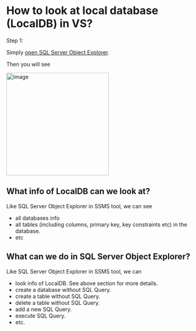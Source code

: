 # How to look at local database (LocalDB) in VS?
Step 1:

Simply [open SQL Server Object Explorer](https://github.com/40843245/ASP.NET-core-MVC/blob/main/ASP.NET%20core%20MVC5/SQL%20Server%20Object%20Explorer/How%20to/How%20to%20open%20SQL%20Server%20Object%20Explorer%20in%20VS%3F.md).
 
Then you will see

<img width="269" alt="image" src="https://github.com/user-attachments/assets/8d81085c-f1fe-455b-a7cf-fa5cc8c88d37" />

## What info of LocalDB can we look at?
Like SQL Server Object Explorer in SSMS tool, we can see 

+ all databases info
+ all tables (including columns, primary key, key constraints etc) in the database.
+ etc

## What can we do in SQL Server Object Explorer?
Like SQL Server Object Explorer in SSMS tool, we can 

+ look info of LocalDB. See above section for more details.
+ create a database without SQL Query.
+ create a table without SQL Query.
+ delete a table without SQL Query.
+ add a new SQL Query.
+ execute SQL Query.
+ etc.
